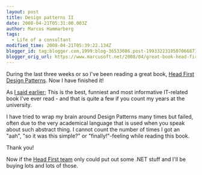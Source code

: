 ```yaml
---
layout: post
title: Design patterns II
date: 2008-04-21T05:31:00.003Z
author: Marcus Hammarberg
tags:
  - Life of a consultant
modified_time: 2008-04-21T05:39:22.134Z
blogger_id: tag:blogger.com,1999:blog-36533086.post-1993322310507066871
blogger_orig_url: https://www.marcusoft.net/2008/04/great-book-head-first-design-patterns.html
---
```


During the last three weeks or so I've been reading a great book, [Head First Design Patterns](http://www.oreilly.com/catalog/hfdesignpat/). Now I have finished it!

As [I said earlier](https://www.marcusoft.net/2008/04/design-patterns.html); This is the best, funniest and most informative IT-related book I've ever read - and that is quite a few if you count my years at the university.

I have tried to wrap my brain around Design Patterns many times but failed, often due to the very academical language that is used when you speak about such abstract thing. I cannot count the number of times I got an "aah", "so it was this simple?" or "finally!"-feeling while reading this book.

Thank you!

Now if the [Head First team](http://www.headfirstlabs.com/) only could put out some .NET stuff and I'll be buying lots and lots of those.
